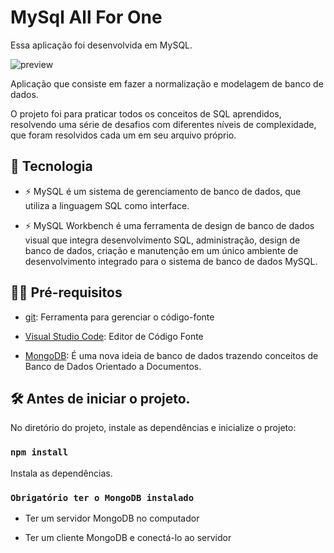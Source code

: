 # MySql All For One

Essa aplicação foi desenvolvida em MySQL.

![preview](.github/preview.gif)

Aplicação que consiste em fazer a normalização e modelagem de banco de dados.

O projeto foi para praticar todos os conceitos de SQL aprendidos, resolvendo uma série de desafios com diferentes níveis de complexidade, que foram resolvidos cada um em seu arquivo próprio.


## 🚀 Tecnologia

- ⚡ MySQL é um sistema de gerenciamento de banco de dados, que utiliza a linguagem SQL como interface.

- ⚡ MySQL Workbench é uma ferramenta de design de banco de dados visual que integra desenvolvimento SQL, administração, design de banco de dados, criação     e manutenção em um único ambiente de desenvolvimento integrado para o sistema de banco de dados MySQL.

## ✋🏻 Pré-requisitos

- [git](https://git-scm.com/downloads): Ferramenta para gerenciar o código-fonte

- [Visual Studio Code](https://code.visualstudio.com/): Editor de Código Fonte

- [MongoDB](https://www.mongodb.com/): É uma nova ideia de banco de dados trazendo conceitos de Banco de Dados Orientado a Documentos.

## :hammer_and_wrench: Antes de iniciar o projeto.

No diretório do projeto, instale as dependências e inicialize o projeto:

### `npm install`

Instala as dependências.

### `Obrigatório ter o MongoDB instalado`

- Ter um servidor MongoDB no computador

- Ter um cliente MongoDB e conectá-lo ao servidor
